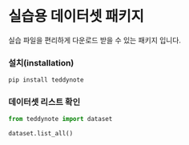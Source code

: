 # 실습용 데이터셋 패키지

실습 파일을 편리하게 다운로드 받을 수 있는 패키지 입니다.

### 설치(installation)

```bash
pip install teddynote
```

### 데이터셋 리스트 확인

```python
from teddynote import dataset

dataset.list_all()
```
